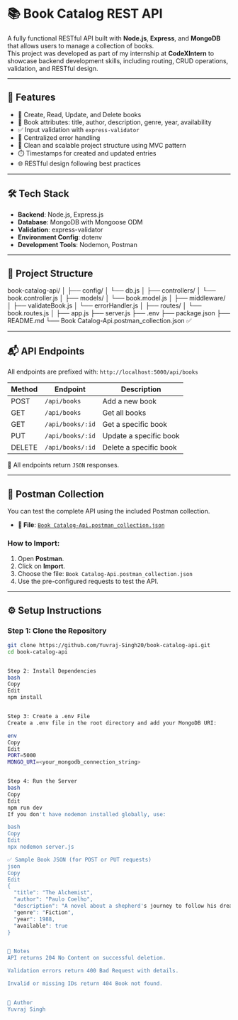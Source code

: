 # 📚 Book Catalog REST API

A fully functional RESTful API built with **Node.js**, **Express**, and **MongoDB** that allows users to manage a collection of books.  
This project was developed as part of my internship at **CodeXIntern** to showcase backend development skills, including routing, CRUD operations, validation, and RESTful design.

---

## 🚀 Features

- 📖 Create, Read, Update, and Delete books
- 🧾 Book attributes: title, author, description, genre, year, availability
- ✅ Input validation with `express-validator`
- 🔄 Centralized error handling
- 📁 Clean and scalable project structure using MVC pattern
- ⏱️ Timestamps for created and updated entries
- 🌐 RESTful design following best practices

---

## 🛠️ Tech Stack

- **Backend**: Node.js, Express.js
- **Database**: MongoDB with Mongoose ODM
- **Validation**: express-validator
- **Environment Config**: dotenv
- **Development Tools**: Nodemon, Postman

---

## 📁 Project Structure

book-catalog-api/
│
├── config/
│ └── db.js
│
├── controllers/
│ └── book.controller.js
│
├── models/
│ └── book.model.js
│
├── middleware/
│ ├── validateBook.js
│ └── errorHandler.js
│
├── routes/
│ └── book.routes.js
│
├── app.js
├── server.js
├── .env
├── package.json
├── README.md
└── Book Catalog-Api.postman_collection.json ✅

---

## 📬 API Endpoints

All endpoints are prefixed with: `http://localhost:5000/api/books`

| Method | Endpoint               | Description             |
|--------|------------------------|-------------------------|
| POST   | `/api/books`           | Add a new book          |
| GET    | `/api/books`           | Get all books           |
| GET    | `/api/books/:id`       | Get a specific book     |
| PUT    | `/api/books/:id`       | Update a specific book  |
| DELETE | `/api/books/:id`       | Delete a specific book  |

📌 All endpoints return `JSON` responses.

---

## 🧪 Postman Collection

You can test the complete API using the included Postman collection.

- **📁 File**: [`Book Catalog-Api.postman_collection.json`](./Book%20Catalog-Api.postman_collection.json)

### How to Import:

1. Open **Postman**.
2. Click on **Import**.
3. Choose the file: `Book Catalog-Api.postman_collection.json`
4. Use the pre-configured requests to test the API.

---

## ⚙️ Setup Instructions

### Step 1: Clone the Repository

```bash
git clone https://github.com/Yuvraj-Singh20/book-catalog-api.git
cd book-catalog-api


Step 2: Install Dependencies
bash
Copy
Edit
npm install


Step 3: Create a .env File
Create a .env file in the root directory and add your MongoDB URI:

env
Copy
Edit
PORT=5000
MONGO_URI=<your_mongodb_connection_string>


Step 4: Run the Server
bash
Copy
Edit
npm run dev
If you don't have nodemon installed globally, use:

bash
Copy
Edit
npx nodemon server.js

✅ Sample Book JSON (for POST or PUT requests)
json
Copy
Edit
{
  "title": "The Alchemist",
  "author": "Paulo Coelho",
  "description": "A novel about a shepherd's journey to follow his dreams.",
  "genre": "Fiction",
  "year": 1988,
  "available": true
}


📌 Notes
API returns 204 No Content on successful deletion.

Validation errors return 400 Bad Request with details.

Invalid or missing IDs return 404 Book not found.


🙌 Author
Yuvraj Singh

